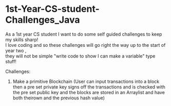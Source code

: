 # 1st-Year-CS-student-Challenges_Java
As a 1st year CS student I want to do some self guided challenges to keep my skills sharp!                                                                                                  
I love coding and so these challenges will go right the way up to the start of year two ,                                                             
they will not be simple "write code to show I can make a variable" type stuff!

Challenges:
1. Make a primitive Blockchain (User can input transactions into a block then a pre set private key signs off the transactions and is checked with the pre set public key and the blocks are stored in an Arraylist and have both theirown and the previous hash value)
